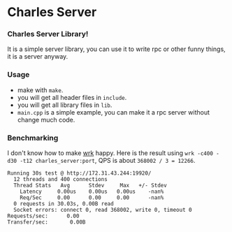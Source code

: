 Charles Server
==============

### Charles Server Library!  
It is a simple server library, you can use it to write rpc or other funny things, it is a server anyway.

### Usage
 - make with `make`.
 - you will get all header files in `include`.
 - you will get all library files in `lib`.
 - `main.cpp` is a simple example, you can make it a rpc server without change much code.

### Benchmarking
I don't know how to make [wrk](https://github.com/wg/wrk) happy. Here is the result using `wrk -c400 -d30 -t12 charles_server:port`, QPS is about `368002 / 3 = 12266`.
```
Running 30s test @ http://172.31.43.244:19920/
  12 threads and 400 connections
  Thread Stats   Avg      Stdev     Max   +/- Stdev
    Latency     0.00us    0.00us   0.00us    -nan%
    Req/Sec     0.00      0.00     0.00      -nan%
  0 requests in 30.03s, 0.00B read
  Socket errors: connect 0, read 368002, write 0, timeout 0
Requests/sec:      0.00
Transfer/sec:       0.00B
```

